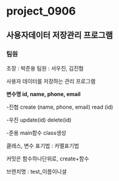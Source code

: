 # project_0906

  
## 사용자데이터 저장관리 프로그램

  
### 팀원 
조장 : 박준용  팀원 : 서우진, 김진협

  
사용자 데이터를 저장하는 관리 프로그램

  
**변수명 id, name, phone, email**

  
-진협
create (name, phone, email)
read (id)

  
-우진
update(id)
delete(id)

  
-준용
main함수
class생성

  
클래스, 변수 표기법 : 카멜표기법

  
커밋은 함수하나단위로, create+함수

  
브랜치명 : test_이름이니셜
